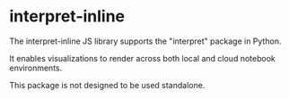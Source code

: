 # interpret-inline

The interpret-inline JS library supports the "interpret" package in Python.

It enables visualizations to render across both local and cloud notebook environments.

This package is not designed to be used standalone.

